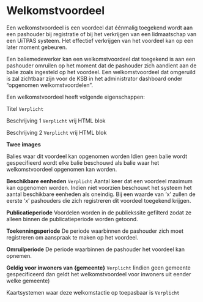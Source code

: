 ---
---

# Welkomstvoordeel

Een welkomstvoordeel is een voordeel dat éénmalig toegekend wordt aan een pashouder bij registratie of bij het verkrijgen van een lidmaatschap van een UiTPAS systeem. Het effectief verkrijgen van het voordeel kan op een later moment gebeuren.

Een baliemedewerker kan een welkomstvoordeel dat toegekend is aan een pashouder omruilen op het moment dat de pashouder zich aandient aan de balie zoals ingesteld op het voordeel. Een welkomstvoordeel dat omgeruild is zal zichtbaar zijn voor de KSB in het administrator dashboard onder “opgenomen welkomstvoordelen”.

Een welkomstvoordeel heeft volgende eigenschappen:

Titel ```Verplicht```

Beschrijving 1 ```Verplicht```
vrij HTML blok

Beschrijving 2 ```Verplicht```
vrij HTML blok

**Twee images**

Balies waar dit voordeel kan opgenomen worden
Idien geen balie wordt gespecifieerd wordt elke balie beschouwd als balie waar het welkomstvoordeel opgenomen kan worden.

**Beschikbare eenheden** ```Verplicht```
Aantal keer dat een voordeel maximum kan opgenomen worden. Indien niet voorzien beschouwt het systeem het aantal beschikbare eenheden als oneindig. Bij een waarde van ‘x’ zullen de eerste ‘x’ pashouders die zich registreren dit voordeel toegekend krijgen.

**Publicatieperiode**
Voordelen worden in de publiekssite gefilterd zodat ze alleen binnen de publicatieperiode worden getoond.

**Toekenningsperiode**
De periode waarbinnen de pashouder zich moet registreren om aanspraak te maken op het voordeel.

**Omruilperiode**
De periode waarbinnen de pashouder het voordeel kan opnemen.

**Geldig voor inwoners van {gemeente}** ```Verplicht```
Iindien geen gemeente gespecificeerd dan geldt het welkomstvoordeel voor inwoners uit eender welke gemeente)

Kaartsystemen waar deze welkomstactie op toepasbaar is ```Verplicht```
